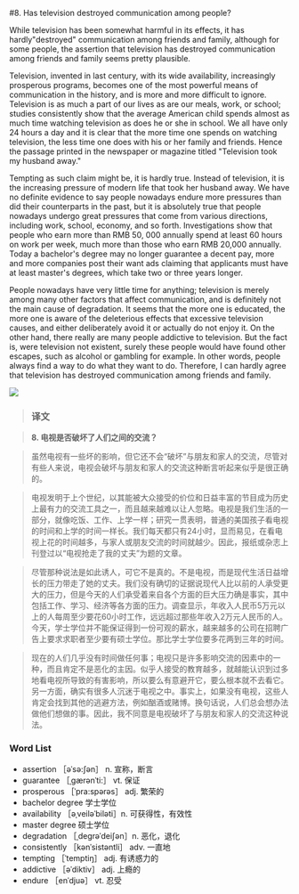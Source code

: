 #8. Has television destroyed communication among people?

While television has been somewhat harmful in its effects, it has hardly"destroyed" communication among friends and family, although for some people, the assertion that television has destroyed communication among friends and family seems pretty plausible.

Television, invented in last century, with its wide availability, increasingly prosperous programs, becomes one of the most powerful means of communication in the history, and is more and more difficult to ignore. Television is as much a part of our lives as are our meals, work, or school; studies consistently show that the average American child spends almost as much time watching television as does he or she in school. We all have only 24 hours a day and it is clear that the more time one spends on watching television, the less time one does with his or her family and friends. Hence the passage printed in the newspaper or magazine titled "Television took my husband away."

Tempting as such claim might be, it is hardly true. Instead of television, it is the increasing pressure of modern life that took her husband away. We have no definite evidence to say people nowadays endure more pressures than did their counterparts in the past, but it is absolutely true that people nowadays undergo great pressures that come from various directions, including work, school, economy, and so forth. Investigations show that people who earn more than RMB 50, 000 annually spend at least 60 hours on work per week, much more than those who earn RMB 20,000 annually. Today a bachelor's degree may no longer guarantee a decent pay, more and more companies post their want ads claiming that applicants must have at least master's degrees, which take two or three years longer.

People nowadays have very little time for anything; television is merely among many other factors that affect communication, and is definitely not the main cause of degradation. It seems that the more one is educated, the more one is aware of the deleterious effects that excessive television causes, and either deliberately avoid it or actually do not enjoy it. On the other hand, there really are many people addictive to television. But the fact is, were television not existent, surely these people would have found other escapes, such as alcohol or gambling for example. In other words, people always find a way to do what they want to do. Therefore, I can hardly agree that television has destroyed communication among friends and family.

![](images/TOEFL-iBT-High-Score-Essays-008.jpg)

> ### 译文

> **8. 电视是否破坏了人们之间的交流？**

> 虽然电视有一些坏的影响，但它还不会“破坏”与朋友和家人的交流，尽管对有些人来说，电视会破坏与朋友和家人的交流这种断言听起来似乎是很正确的。

> 电视发明于上个世纪，以其能被大众接受的价位和日益丰富的节目成为历史上最有力的交流工具之一，而且越来越难以让人忽略。电视是我们生活的一部分，就像吃饭、工作、上学一样；研究一贯表明，普通的美国孩子看电视的时间和上学的时间一样长。我们每天都只有24小时，显而易见，在看电视上花的时间越多，与家人或朋友交流的时间就越少。因此，报纸或杂志上刊登过以“电视抢走了我的丈夫”为题的文章。

> 尽管那种说法是如此诱人，可它不是真的。不是电视，而是现代生活日益增长的压力带走了她的丈夫。我们没有确切的证据说现代人比以前的人承受更大的压力，但是今天的人们承受着来自各个方面的巨大压力确是事实，其中包括工作、学习、经济等各方面的压力。调查显示，年收入人民币5万元以上的人每周至少要花60小时工作，远远超过那些年收入2万元人民币的人。今天，学士学位并不能保证得到一份可观的薪水，越来越多的公司在招聘广告上要求求职者至少要有硕士学位。那比学士学位要多花两到三年的时间。

> 现在的人们几乎没有时间做任何事；电视只是许多影响交流的因素中的一种，而且肯定不是恶化的主因。似乎人接受的教育越多，就越能认识到过多地看电视所导致的有害影响，所以要么有意避开它，要么根本就不去看它。另一方面，确实有很多人沉迷于电视之中。事实上，如果没有电视，这些人肯定会找到其他的逃避方法，例如酗酒或赌博。换句话说，人们总会想办法做他们想做的事。因此，我不同意是电视破坏了与朋友和家人的交流这种说法。

### Word List

 * assertion ［əˈsə:ʃən］ n. 宣称，断言
 * guarantee ［ˌgærənˈti:］ vt. 保证
 * prosperous ［ˈpra:spərəs］ adj. 繁荣的
 * bachelor degree 学士学位
 * availability ［əˌveiləˈbiləti］n. 可获得性，有效性
 * master degree 硕士学位
 * degradation ［ˌdegrəˈdeiʃən］n. 恶化，退化
 * consistently ［kənˈsistəntli］ adv. 一直地
 * tempting ［ˈtemptiŋ］ adj. 有诱惑力的
 * addictive ［əˈdiktiv］ adj. 上瘾的
 * endure ［enˈdjuə］ vt. 忍受
